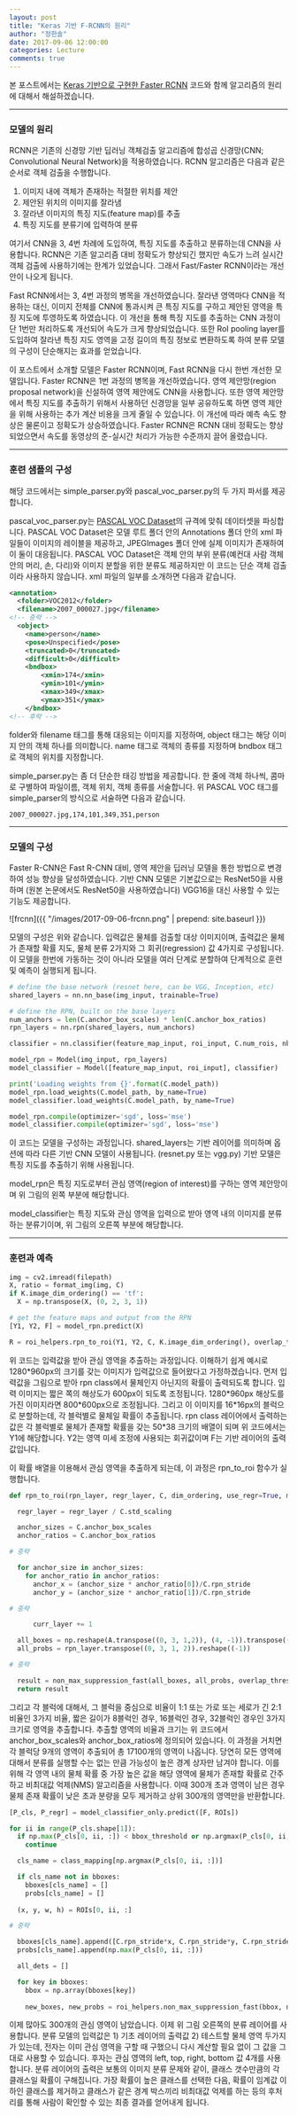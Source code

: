 ```yaml
---
layout: post
title: "Keras 기반 F-RCNN의 원리"
author: "정한솔"
date: 2017-09-06 12:00:00
categories: Lecture
comments: true
---
```


본 포스트에서는 [Keras 기반으로 구현한 Faster RCNN](https://github.com/inspace4u/keras-frcnn) 코드와 함께 알고리즘의 원리에 대해서 해설하겠습니다.

---

### 모델의 원리

RCNN은 기존의 신경망 기반 딥러닝 객체검출 알고리즘에 합성곱 신경망(CNN; Convolutional Neural Network)을 적용하였습니다. RCNN 알고리즘은 다음과 같은 순서로 객체 검출을 수행합니다.

 1. 이미지 내에 객체가 존재하는 적절한 위치를 제안
 2. 제안된 위치의 이미지를 잘라냄
 3. 잘라낸 이미지의 특징 지도(feature map)를 추출
 4. 특징 지도를 분류기에 입력하여 분류

여기서 CNN을 3, 4번 차례에 도입하여, 특징 지도를 추출하고 분류하는데 CNN을 사용합니다. RCNN은 기존 알고리즘 대비 정확도가 향상되긴 했지만 속도가 느려 실시간 객체 검출에 사용하기에는 한계가 있었습니다. 그래서 Fast/Faster RCNN이라는 개선안이 나오게 됩니다.

Fast RCNN에서는 3, 4번 과정의 병목을 개선하였습니다. 잘라낸 영역마다 CNN을 적용하는 대신, 이미지 전체를 CNN에 통과시켜 큰 특징 지도를 구하고 제안된 영역을 특징 지도에 투영하도록 하였습니다. 이 개선을 통해 특징 지도를 추출하는 CNN 과정이 단 1번만 처리하도록 개선되어 속도가 크게 향상되었습니다. 또한 RoI pooling layer를 도입하여 잘라낸 특징 지도 영역을 고정 길이의 특징 정보로 변환하도록 하여 분류 모델의 구성이 단순해지는 효과를 얻었습니다.

이 포스트에서 소개할 모델은 Faster RCNN이며, Fast RCNN을 다시 한번 개선한 모델입니다. Faster RCNN은 1번 과정의 병목을 개선하였습니다. 영역 제안망(region proposal network)을 신설하여 영역 제안에도 CNN을 사용합니다. 또한 영역 제안망에서 특징 지도를 추출하기 위해서 사용하던 신경망을 일부 공유하도록 하면 영역 제안을 위해 사용하는 추가 계산 비용을 크게 줄일 수 있습니다. 이 개선에 따라 예측 속도 향상은 물론이고 정확도가 상승하였습니다. Faster RCNN은 RCNN 대비 정확도는 향상되었으면서 속도를 동영상의 준-실시간 처리가 가능한 수준까지 끌어 올렸습니다.

---

### 훈련 샘플의 구성

해당 코드에서는 simple_parser.py와 pascal_voc_parser.py의 두 가지 파서를 제공합니다.

pascal_voc_parser.py는 [PASCAL VOC Dataset](http://host.robots.ox.ac.uk/pascal/VOC/)의 규격에 맞춰 데이터셋을 파싱합니다. PASCAL VOC Dataset은 모델 루트 폴더 안의 Annotations 폴더 안의 xml 파일들이 이미지의 레이블을 제공하고, JPEGImages 폴더 안에 실제 이미지가 존재하여 이 둘이 대응됩니다. PASCAL VOC Dataset은 객체 안의 부위 분류(예컨대 사람 객체 안의 머리, 손, 다리)와 이미지 분할을 위한 분류도 제공하지만 이 코드는 단순 객체 검출이라 사용하지 않습니다. xml 파일의 일부를 소개하면 다음과 같습니다.

```xml
<annotation>
  <folder>VOC2012</folder>
  <filename>2007_000027.jpg</filename>
<!-- 중략 -->
  <object>
    <name>person</name>
    <pose>Unspecified</pose>
    <truncated>0</truncated>
    <difficult>0</difficult>
    <bndbox>
        <xmin>174</xmin>
        <ymin>101</ymin>
        <xmax>349</xmax>
        <ymax>351</ymax>
    </bndbox>
<!-- 후략 -->
```

folder와 filename 태그를 통해 대응되는 이미지를 지정하며, object 태그는 해당 이미지 안의 객체 하나를 의미합니다. name 태그로 객체의 종류를 지정하며 bndbox 태그로 객체의 위치를 지정합니다.

simple_parser.py는 좀 더 단순한 태깅 방법을 제공합니다. 한 줄에 객체 하나씩, 콤마로 구별하여 파일이름, 객체 위치, 객체 종류를 서술합니다. 위 PASCAL VOC 태그를 simple_parser의 방식으로 서술하면 다음과 같습니다.

```
2007_000027.jpg,174,101,349,351,person
```

---

### 모델의 구성

Faster R-CNN은 Fast R-CNN 대비, 영역 제안을 딥러닝 모델을 통한 방법으로 변경하여 성능 향상을 달성하였습니다. 기반 CNN 모델은 기본값으로는 ResNet50을 사용하며 (원본 논문에서도 ResNet50을 사용하였습니다) VGG16을 대신 사용할 수 있는 기능도 제공합니다.

![frcnn]({{ "/images/2017-09-06-frcnn.png" | prepend: site.baseurl }})

모델의 구성은 위와 같습니다. 입력값은 물체를 검출할 대상 이미지이며, 출력값은 물체가 존재할 확률 지도, 물체 분류 2가지와 그 회귀(regression) 값 4가지로 구성됩니다. 이 모델을 한번에 가동하는 것이 아니라 모델을 여러 단계로 분할하여 단계적으로 훈련 및 예측이 실행되게 됩니다.

```python
# define the base network (resnet here, can be VGG, Inception, etc)
shared_layers = nn.nn_base(img_input, trainable=True)

# define the RPN, built on the base layers
num_anchors = len(C.anchor_box_scales) * len(C.anchor_box_ratios)
rpn_layers = nn.rpn(shared_layers, num_anchors)

classifier = nn.classifier(feature_map_input, roi_input, C.num_rois, nb_classes=len(class_mapping), trainable=True)

model_rpn = Model(img_input, rpn_layers)
model_classifier = Model([feature_map_input, roi_input], classifier)

print('Loading weights from {}'.format(C.model_path))
model_rpn.load_weights(C.model_path, by_name=True)
model_classifier.load_weights(C.model_path, by_name=True)

model_rpn.compile(optimizer='sgd', loss='mse')
model_classifier.compile(optimizer='sgd', loss='mse')
```

이 코드는 모델을 구성하는 과정입니다. shared_layers는 기반 레이어를 의미하며 옵션에 따라 다른 기반 CNN 모델이 사용됩니다. (resnet.py 또는 vgg.py) 기반 모델은 특징 지도를 추출하기 위해 사용됩니다.

model_rpn은 특징 지도로부터 관심 영역(region of interest)를 구하는 영역 제안망이며 위 그림의 왼쪽 부분에 해당합니다.

model_classifier는 특징 지도와 관심 영역을 입력으로 받아 영역 내의 이미지를 분류하는 분류기이며, 위 그림의 오른쪽 부분에 해당합니다.

---

### 훈련과 예측

```python
img = cv2.imread(filepath)
X, ratio = format_img(img, C)
if K.image_dim_ordering() == 'tf':
  X = np.transpose(X, (0, 2, 3, 1))

# get the feature maps and output from the RPN
[Y1, Y2, F] = model_rpn.predict(X)

R = roi_helpers.rpn_to_roi(Y1, Y2, C, K.image_dim_ordering(), overlap_thresh=0.7)
```

위 코드는 입력값을 받아 관심 영역을 추출하는 과정입니다. 이해하기 쉽게 예시로 1280\*960px의 크기를 갖는 이미지가 입력값으로 들어왔다고 가정하겠습니다. 먼저 입력값을 그림으로 받아 rpn class에서 물체인지 아닌지의 확률이 출력되도록 합니다. 입력 이미지는 짧은 쪽의 해상도가 600px이 되도록 조정됩니다. 1280\*960px 해상도를 가진 이미지라면 800\*600px으로 조정됩니다. 그리고 이 이미지를 16\*16px의 블럭으로 분할하는데, 각 블럭별로 물체일 확률이 추출됩니다. rpn class 레이어에서 출력하는 값은 각 블럭별로 물체가 존재할 확률을 갖는 50*38 크기의 배열이 되며 위 코드에서는 Y1에 해당합니다. Y2는 영역 미세 조정에 사용되는 회귀값이며 F는 기반 레이어의 출력값입니다.

이 확률 배열을 이용해서 관심 영역을 추출하게 되는데, 이 과정은 rpn_to_roi 함수가 실행합니다.

```python
def rpn_to_roi(rpn_layer, regr_layer, C, dim_ordering, use_regr=True, max_boxes=300,overlap_thresh=0.9):

  regr_layer = regr_layer / C.std_scaling

  anchor_sizes = C.anchor_box_scales
  anchor_ratios = C.anchor_box_ratios

# 중략

  for anchor_size in anchor_sizes:
    for anchor_ratio in anchor_ratios:
      anchor_x = (anchor_size * anchor_ratio[0])/C.rpn_stride
      anchor_y = (anchor_size * anchor_ratio[1])/C.rpn_stride

# 중략

      curr_layer += 1

  all_boxes = np.reshape(A.transpose((0, 3, 1,2)), (4, -1)).transpose((1, 0))
  all_probs = rpn_layer.transpose((0, 3, 1, 2)).reshape((-1))

# 중략

  result = non_max_suppression_fast(all_boxes, all_probs, overlap_thresh=overlap_thresh, max_boxes=max_boxes)[0]
  return result
```

그리고 각 블럭에 대해서, 그 블럭을 중심으로 비율이 1:1 또는 가로 또는 세로가 긴 2:1 비율인 3가지 비율, 짧은 길이가 8블럭인 경우, 16블럭인 경우, 32블럭인 경우인 3가지 크기로 영역을 추출합니다. 추출할 영역의 비율과 크기는 위 코드에서 anchor_box_scales와 anchor_box_ratios에 정의되어 있습니다. 이 과정을 거치면 각 블럭당 9개의 영역이 추출되어 총 17100개의 영역이 나옵니다. 당연히 모든 영역에 대해서 분류를 실행할 수는 없는 만큼 가능성이 높은 경계 상자만 남겨야 합니다. 이를 위해 각 영역 내의 물체 확률 중 가장 높은 값을 해당 영역에 물체가 존재할 확률로 간주하고 비최대값 억제(NMS) 알고리즘을 사용합니다. 이때 300개 초과 영역이 남은 경우 물체 존재 확률이 낮은 초과 분량을 모두 제거하고 상위 300개의 영역만을 반환합니다.

```python
[P_cls, P_regr] = model_classifier_only.predict([F, ROIs])

for ii in range(P_cls.shape[1]):
  if np.max(P_cls[0, ii, :]) < bbox_threshold or np.argmax(P_cls[0, ii, :]) == (P_cls.shape[2] - 1):
    continue

  cls_name = class_mapping[np.argmax(P_cls[0, ii, :])]

  if cls_name not in bboxes:
    bboxes[cls_name] = []
    probs[cls_name] = []
    
  (x, y, w, h) = ROIs[0, ii, :]

# 중략

  bboxes[cls_name].append([C.rpn_stride*x, C.rpn_stride*y, C.rpn_stride*(x+w), C.rpn_stride*(y+h)])
  probs[cls_name].append(np.max(P_cls[0, ii, :]))

  all_dets = []

  for key in bboxes:
    bbox = np.array(bboxes[key])
    
    new_boxes, new_probs = roi_helpers.non_max_suppression_fast(bbox, np.array(probs[key]), overlap_thresh=0.5)
```

이제 많아도 300개의 관심 영역이 남았습니다. 이제 위 그림 오른쪽의 분류 레이어를 사용합니다. 분류 모델의 입력값은 1) 기초 레이어의 출력값 2) 테스트할 물체 영역 두가지가 있는데, 전자는 이미 관심 영역을 구할 때 구했으니 다시 계산할 필요 없이 그 값을 그대로 사용할 수 있습니다. 후자는 관심 영역의 left, top, right, bottom 값 4개를 사용합니다. 분류 레이어의 출력은 보통의 이미지 분류 문제와 같이, 클래스 갯수만큼의 각 클래스일 확률이 구해집니다. 가장 확률이 높은 클래스를 선택한 다음, 확률이 임계값 이하인 클래스를 제거하고 클래스가 같은 경계 박스끼리 비최대값 억제를 하는 등의 후처리를 통해 사람이 확인할 수 있는 최종 결과를 얻어내게 됩니다.